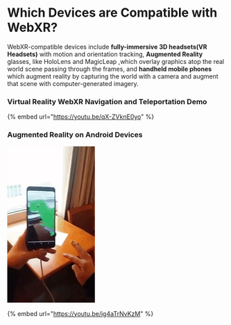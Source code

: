 # Which Devices are Compatible with WebXR?

WebXR-compatible devices include **fully-immersive 3D headsets\(VR Headsets\)** with motion and orientation tracking, **Augmented Reality** glasses, like HoloLens and MagicLeap ,which overlay graphics atop the real world scene passing through the frames, and **handheld mobile phones** which augment reality by capturing the world with a camera and augment that scene with computer-generated imagery.

### Virtual Reality WebXR Navigation and Teleportation Demo

{% embed url="https://youtu.be/qX-ZVknE0yo" %}

### Augmented Reality on Android Devices

![WebXR Demo](../.gitbook/assets/animated-gif-downsized_large%20%281%29.gif)

{% embed url="https://youtu.be/jg4aTrNvKzM" %}



